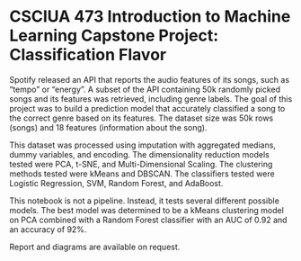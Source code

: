 # CSCIUA 473 Introduction to Machine Learning Capstone Project: Classification Flavor

Spotify released an API that reports the audio features of its songs, such as “tempo” or “energy”. 
A subset of the API containing 50k randomly picked songs and its features was retrieved, including genre labels. 
The goal of this project was to build a prediction model that accurately classified a song to the correct genre based on its features. 
The dataset size was 50k rows (songs) and 18 features (information about the song).

This dataset was processed using imputation with aggregated medians, dummy variables, and encoding. 
The dimensionality reduction models tested were PCA, t-SNE, and Multi-Dimensional Scaling.
The clustering methods tested were kMeans and DBSCAN.
The classifiers tested were Logistic Regression, SVM, Random Forest, and AdaBoost.

This notebook is not a pipeline. Instead, it tests several different possible models.
The best model was determined to be a kMeans clustering model on PCA combined with a Random Forest classifier with an AUC of 0.92 and an accuracy of 92%.

Report and diagrams are available on request.
